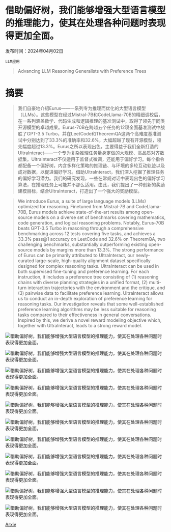 # 借助偏好树，我们能够增强大型语言模型的推理能力，使其在处理各种问题时表现得更加全面。

发布时间：2024年04月02日

`LLM应用`

> Advancing LLM Reasoning Generalists with Preference Trees

# 摘要

> 我们自豪地介绍Eurus——一系列专为推理而优化的大型语言模型（LLMs）。这些模型在经过Mistral-7B和CodeLlama-70B的精细调校后，在一系列涵盖数学、代码生成和逻辑推理的基准测试中，取得了领先于同类开源模型的卓越成果。Eurus-70B在跨越五个任务的12项全面基准测试中战胜了GPT-3.5 Turbo，并在LeetCode和TheoremQA这两个高难度基准测试中分别达到了33.3%的准确率和32.6%，大幅超越了现有开源模型，领先幅度超过13.3%。Eurus之所以表现出色，主要得益于我们全新打造的UltraInteract——一个专为复杂推理任务量身定做的大规模、高品质对齐数据集。UltraInteract不仅适用于监督式微调，还能用于偏好学习。每个指令都配备一个偏好树，内含多样化策略的推理链、与环境的多轮互动轨迹以及成对数据，以促进偏好学习。借助UltraInteract，我们深入挖掘了推理任务的偏好学习潜力。我们的研究发现，一些在常规对话中表现出色的偏好学习算法，在推理任务上可能并不那么适用。由此，我们提出了一种创新的奖励建模目标，结合UltraInteract，打造出了一个强大的奖励模型。

> We introduce Eurus, a suite of large language models (LLMs) optimized for reasoning. Finetuned from Mistral-7B and CodeLlama-70B, Eurus models achieve state-of-the-art results among open-source models on a diverse set of benchmarks covering mathematics, code generation, and logical reasoning problems. Notably, Eurus-70B beats GPT-3.5 Turbo in reasoning through a comprehensive benchmarking across 12 tests covering five tasks, and achieves a 33.3% pass@1 accuracy on LeetCode and 32.6% on TheoremQA, two challenging benchmarks, substantially outperforming existing open-source models by margins more than 13.3%. The strong performance of Eurus can be primarily attributed to UltraInteract, our newly-curated large-scale, high-quality alignment dataset specifically designed for complex reasoning tasks. UltraInteract can be used in both supervised fine-tuning and preference learning. For each instruction, it includes a preference tree consisting of (1) reasoning chains with diverse planning strategies in a unified format, (2) multi-turn interaction trajectories with the environment and the critique, and (3) pairwise data to facilitate preference learning. UltraInteract allows us to conduct an in-depth exploration of preference learning for reasoning tasks. Our investigation reveals that some well-established preference learning algorithms may be less suitable for reasoning tasks compared to their effectiveness in general conversations. Inspired by this, we derive a novel reward modeling objective which, together with UltraInteract, leads to a strong reward model.

![借助偏好树，我们能够增强大型语言模型的推理能力，使其在处理各种问题时表现得更加全面。](../../../paper_images/2404.02078/x1.png)

![借助偏好树，我们能够增强大型语言模型的推理能力，使其在处理各种问题时表现得更加全面。](../../../paper_images/2404.02078/x2.png)

![借助偏好树，我们能够增强大型语言模型的推理能力，使其在处理各种问题时表现得更加全面。](../../../paper_images/2404.02078/x3.png)

![借助偏好树，我们能够增强大型语言模型的推理能力，使其在处理各种问题时表现得更加全面。](../../../paper_images/2404.02078/x4.png)

![借助偏好树，我们能够增强大型语言模型的推理能力，使其在处理各种问题时表现得更加全面。](../../../paper_images/2404.02078/x5.png)

![借助偏好树，我们能够增强大型语言模型的推理能力，使其在处理各种问题时表现得更加全面。](../../../paper_images/2404.02078/x6.png)

![借助偏好树，我们能够增强大型语言模型的推理能力，使其在处理各种问题时表现得更加全面。](../../../paper_images/2404.02078/x7.png)

![借助偏好树，我们能够增强大型语言模型的推理能力，使其在处理各种问题时表现得更加全面。](../../../paper_images/2404.02078/x8.png)

![借助偏好树，我们能够增强大型语言模型的推理能力，使其在处理各种问题时表现得更加全面。](../../../paper_images/2404.02078/x9.png)

![借助偏好树，我们能够增强大型语言模型的推理能力，使其在处理各种问题时表现得更加全面。](../../../paper_images/2404.02078/x10.png)

![借助偏好树，我们能够增强大型语言模型的推理能力，使其在处理各种问题时表现得更加全面。](../../../paper_images/2404.02078/x11.png)

[Arxiv](https://arxiv.org/abs/2404.02078)